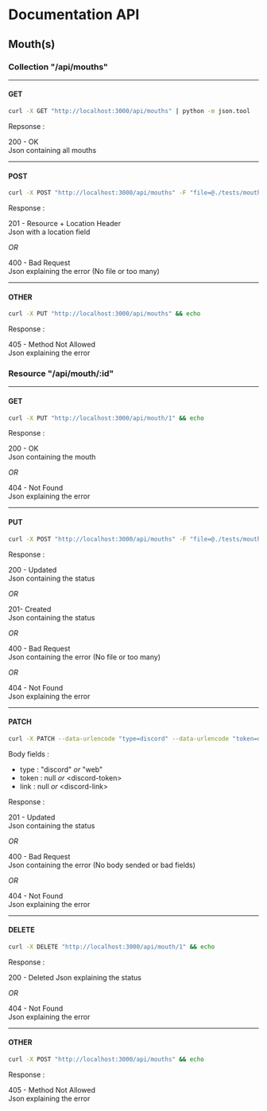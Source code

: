 # Documentation API

## Mouth(s)

### Collection "/api/mouths"

---

#### GET

```bash
curl -X GET "http://localhost:3000/api/mouths" | python -m json.tool
```

Repsonse :

200 - OK \
Json containing all mouths

---

#### POST

```bash
curl -X POST "http://localhost:3000/api/mouths" -F "file=@./tests/mouth_web.json" && echo
```

Response :

201 - Resource + Location Header \
Json with a location field

*OR*

400 - Bad Request \
Json explaining the error (No file or too many)

---

#### OTHER

```bash
curl -X PUT "http://localhost:3000/api/mouths" && echo
```

Response :

405 - Method Not Allowed \
Json explaining the error 

### Resource "/api/mouth/:id"

---

#### GET

```bash
curl -X PUT "http://localhost:3000/api/mouth/1" && echo
```

Response :

200 - OK \
Json containing the mouth 

*OR*

404 - Not Found \
Json explaining the error 

---

#### PUT

```bash
curl -X POST "http://localhost:3000/api/mouths" -F "file=@./tests/mouth_web.json" && echo
```

Response :

200 - Updated \
Json containing the status 

*OR*

201- Created \
Json containing the status 

*OR*

400 - Bad Request \
Json containing the error (No file or too many)

*OR*

404 - Not Found \
Json explaining the error 

---

#### PATCH

```bash
curl -X PATCH --data-urlencode "type=discord" --data-urlencode "token=discord-token" http://localhost:3000/api/mouth/6 && echo
``` 
Body fields :
* type : "discord" *or* "web"
* token : null *or* \<discord-token\>
* link : null *or* \<discord-link\>

Response :

201 - Updated \
Json containing the status

*OR*

400 - Bad Request \
Json containing the error (No body sended or bad fields)

*OR*

404 - Not Found \
Json explaining the error 

---

#### DELETE

```bash
curl -X DELETE "http://localhost:3000/api/mouth/1" && echo
```

Response :

200 - Deleted
Json explaining the status

*OR*

404 - Not Found \
Json explaining the error

---

#### OTHER

```bash
curl -X POST "http://localhost:3000/api/mouths" && echo
```

Response :

405 - Method Not Allowed \
Json explaining the error 
